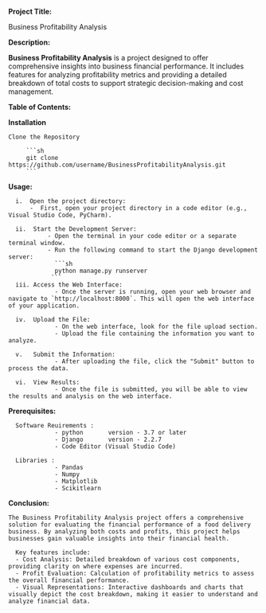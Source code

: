 **Project Title:** 

Business Profitability Analysis 

**Description:**

**Business Profitability Analysis** is a project designed to offer comprehensive insights into business financial performance. It includes features for analyzing profitability metrics and providing a detailed breakdown of total costs to support strategic decision-making and cost management.

**Table of Contents:**

**Installation**
    
    Clone the Repository
    
         ```sh
         git clone https://github.com/username/BusinessProfitabilityAnalysis.git
         ```    
**Usage:**

      i.  Open the project directory:
          -  First, open your project directory in a code editor (e.g., Visual Studio Code, PyCharm).
    
      ii.  Start the Development Server:
               - Open the terminal in your code editor or a separate terminal window.
               - Run the following command to start the Django development server:
                 ```sh
                 python manage.py runserver
                ```
      iii. Access the Web Interface:
                 - Once the server is running, open your web browser and navigate to `http://localhost:8000`. This will open the web interface of your application.
    
      iv.  Upload the File:
                 - On the web interface, look for the file upload section.
                 - Upload the file containing the information you want to analyze.
    
      v.   Submit the Information:
                 - After uploading the file, click the "Submit" button to process the data.
    
      vi.  View Results:
                 - Once the file is submitted, you will be able to view the results and analysis on the web interface.

**Prerequisites:**

      Software Reuirements :
                 - python       version - 3.7 or later
                 - Django       version - 2.2.7
                 - Code Editor (Visual Studio Code) 
                   
      Libraries :
                 - Pandas 
                 - Numpy 
                 - Matplotlib
                 - Scikitlearn 

**Conclusion:**

    The Business Profitability Analysis project offers a comprehensive solution for evaluating the financial performance of a food delivery business. By analyzing both costs and profits, this project helps businesses gain valuable insights into their financial health. 

      Key features include:
      - Cost Analysis: Detailed breakdown of various cost components, providing clarity on where expenses are incurred.
      - Profit Evaluation: Calculation of profitability metrics to assess the overall financial performance.
      - Visual Representations: Interactive dashboards and charts that visually depict the cost breakdown, making it easier to understand and analyze financial data.

                

      

   
